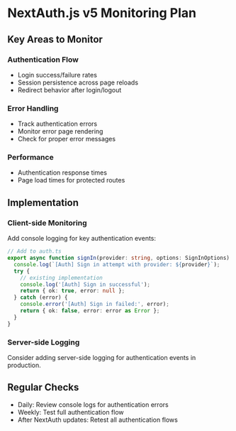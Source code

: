 # NextAuth.js v5 Monitoring Plan

## Key Areas to Monitor

### Authentication Flow

- Login success/failure rates
- Session persistence across page reloads
- Redirect behavior after login/logout

### Error Handling

- Track authentication errors
- Monitor error page rendering
- Check for proper error messages

### Performance

- Authentication response times
- Page load times for protected routes

## Implementation

### Client-side Monitoring

Add console logging for key authentication events:

```typescript
// Add to auth.ts
export async function signIn(provider: string, options: SignInOptions): Promise<SignInResponse> {
  console.log(`[Auth] Sign in attempt with provider: ${provider}`);
  try {
    // existing implementation
    console.log('[Auth] Sign in successful');
    return { ok: true, error: null };
  } catch (error) {
    console.error('[Auth] Sign in failed:', error);
    return { ok: false, error: error as Error };
  }
}
```

### Server-side Logging

Consider adding server-side logging for authentication events in production.

## Regular Checks

- Daily: Review console logs for authentication errors
- Weekly: Test full authentication flow
- After NextAuth updates: Retest all authentication flows
